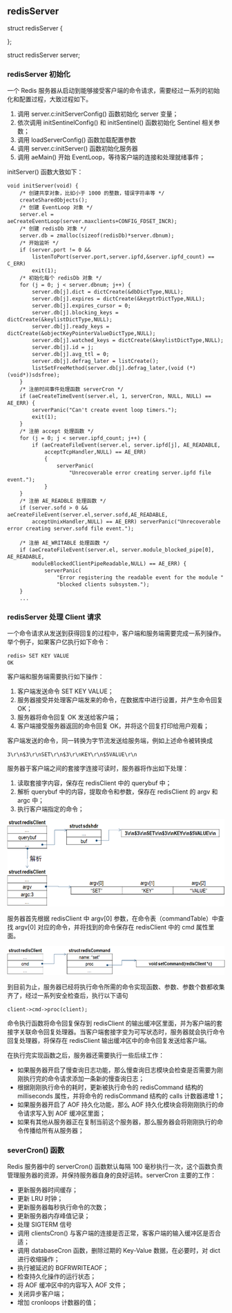 ## redisServer

struct redisServer {

};

struct redisServer server;

### redisServer 初始化
一个 Redis 服务器从启动到能够接受客户端的命令请求，需要经过一系列的初始化和配置过程，大致过程如下。
1. 调用 server.c:initServerConfig() 函数初始化 server 变量；
2. 依次调用 initSentinelConfig() 和 initSentinel() 函数初始化 Sentinel 相关参数；
3. 调用 loadServerConfig() 函数加载配置参数
4. 调用 server.c:initServer() 函数初始化服务器
5. 调用 aeMain() 开始 EventLoop，等待客户端的连接和处理就绪事件；

initServer() 函数大致如下：
```
void initServer(void) {
    /* 创建共享对象，比如小于 1000 的整数，错误字符串等 */
    createSharedObjects();
    /* 创建 EventLoop 对象 */
    server.el = aeCreateEventLoop(server.maxclients+CONFIG_FDSET_INCR);
    /* 创建 redisDb 对象 */
    server.db = zmalloc(sizeof(redisDb)*server.dbnum);
    /* 开始监听 */
    if (server.port != 0 &&
        listenToPort(server.port,server.ipfd,&server.ipfd_count) == C_ERR)
        exit(1);
    /* 初始化每个 redisDb 对象 */
    for (j = 0; j < server.dbnum; j++) {
        server.db[j].dict = dictCreate(&dbDictType,NULL);
        server.db[j].expires = dictCreate(&keyptrDictType,NULL);
        server.db[j].expires_cursor = 0;
        server.db[j].blocking_keys = dictCreate(&keylistDictType,NULL);
        server.db[j].ready_keys = dictCreate(&objectKeyPointerValueDictType,NULL);
        server.db[j].watched_keys = dictCreate(&keylistDictType,NULL);
        server.db[j].id = j;
        server.db[j].avg_ttl = 0;
        server.db[j].defrag_later = listCreate();
        listSetFreeMethod(server.db[j].defrag_later,(void (*)(void*))sdsfree);
    }
    /* 注册时间事件处理函数 serverCron */
    if (aeCreateTimeEvent(server.el, 1, serverCron, NULL, NULL) == AE_ERR) {
        serverPanic("Can't create event loop timers.");
        exit(1);
    }
    /* 注册 accept 处理函数 */
    for (j = 0; j < server.ipfd_count; j++) {
        if (aeCreateFileEvent(server.el, server.ipfd[j], AE_READABLE,
            acceptTcpHandler,NULL) == AE_ERR)
            {
                serverPanic(
                    "Unrecoverable error creating server.ipfd file event.");
            }
    }
    /* 注册 AE_READBLE 处理函数 */
    if (server.sofd > 0 && aeCreateFileEvent(server.el,server.sofd,AE_READABLE,
        acceptUnixHandler,NULL) == AE_ERR) serverPanic("Unrecoverable error creating server.sofd file event.");

    /* 注册 AE_WRITABLE 处理函数 */
    if (aeCreateFileEvent(server.el, server.module_blocked_pipe[0], AE_READABLE,
        moduleBlockedClientPipeReadable,NULL) == AE_ERR) {
            serverPanic(
                "Error registering the readable event for the module "
                "blocked clients subsystem.");
    }
    ...
```

### redisServer 处理 Client 请求
一个命令请求从发送到获得回复的过程中，客户端和服务端需要完成一系列操作。举个例子，如果客户亿执行如下命令：
```
redis> SET KEY VALUE
OK
```
客户端和服务端需要执行如下操作：
1. 客户端发送命令 SET KEY VALUE；
2. 服务器接受并处理客户端发来的命令，在数据库中进行设置，并产生命令回复 OK；
3. 服务器将命令回复 OK 发送给客户端；
4. 客户端接受服务器返回的命令回复 OK，并将这个回复打印给用户观看；

客户端发送的命令，同一转换为字节流发送给服务端，例如上述命令被转换成
```
3\r\n$3\r\nSET\r\n$3\r\nKEY\r\n$5VALUE\r\n
```
服务器于客户端之间的套接字连接可读时，服务器将作出如下处理：
1. 读取套接字内容，保存在 redisClient 中的 querybuf 中；
2. 解析 querybuf 中的内容，提取命令和参数，保存在 redisClient 的 argv 和 argc 中；
3. 执行客户端指定的命令；

<img src='./imgs/redis-parse-client-command.png'>

服务器首先根据 redisClient 中 argv[0] 参数，在命令表（commandTable）中查找 argv[0] 对应的命令，并将找到的命令保存在 redisClient 中的 cmd 属性里面。

<img src='./imgs/redis-redisClient-cmd.png'>

到目前为止，服务器已经将执行命令所需的命令实现函数、参数、参数个数都收集齐了，经过一系列安全检查后，执行以下语句
```
client->cmd->proc(client);
```
命令执行函数将命令回复保存到 redisClient 的输出缓冲区里面，并为客户端的套接字关联命令回复处理器。当客户端套接字变为可写状态时，服务器就会执行命令回复处理器，将保存在 redisClient 输出缓冲区中的命令回复发送给客户端。

在执行完实现函数之后，服务器还需要执行一些后续工作：
- 如果服务器开启了慢查询日志功能，那么慢查询日志模块会检查是否需要为刚刚执行完的命令请求添加一条新的慢查询日志；
- 根据刚刚执行命令的耗时，更新被执行命令的 redisCommand 结构的 milliseconds 属性，并将命令的 redisCommand 结构的 calls 计数器递增 1；
- 如果服务器开启了 AOF 持久化功能，那么 AOF 持久化模块会将刚刚执行的命令请求写入到 AOF 缓冲区里面；
- 如果有其他从服务器正在复制当前这个服务器，那么服务器会将刚刚执行的命令传播给所有从服务器；

### severCron() 函数
Redis 服务器中的 serverCron() 函数默认每隔 100 毫秒执行一次，这个函数负责管理服务器的资源，并保持服务器自身的良好运转。serverCron 主要的工作：
- 更新服务器时间缓存；
- 更新 LRU 时钟；
- 更新服务器每秒执行命令的次数；
- 更新服务器内存峰值记录；
- 处理 SIGTERM 信号
- 调用 clientsCron() 与客户端的连接是否正常，客客户端的输入缓冲区是否合适；
- 调用 databaseCron 函数，删除过期的 Key-Value 数据，在必要时，对 dict 进行收缩操作；
- 执行被延迟的 BGFRWRITEAOF；
- 检查持久化操作的运行状态；
- 将 AOF 缓冲区中的内容写入 AOF 文件；
- 关闭异步客户端；
- 增加 cronloops 计数器的值；

